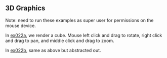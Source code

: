 ## 3D Graphics

Note: need to run these examples as super user for permissions on the mouse device.

In [ex022a](ex022a_cube), we render a cube. Mouse left click and drag to rotate, right click and drag to pan, and middle click and drag to zoom.

In [ex022b](ex022b_rendering_simplified), same as above but abstracted out.
